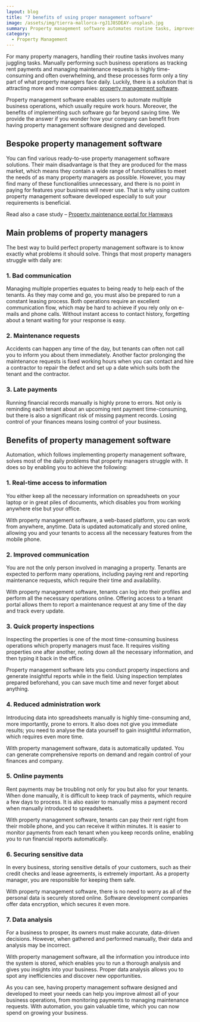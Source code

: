 ```yaml
---
layout: blog
title: "7 benefits of using proper management software"
image: /assets/img/tierra-mallorca-rgJ1J8SDEAY-unsplash.jpg
summary: Property management software automates routine tasks, improves communication, and enhances data analysis, allowing managers to focus on business growth and efficiency.
category:
  - Property Management 
---
```

For many property managers, handling their routine tasks involves many juggling tasks. Manually performing such business operations as tracking rent payments and managing maintenance requests is highly time-consuming and often overwhelming, and these processes form only a tiny part of what property managers face daily. Luckily, there is a solution that is attracting more and more companies: [property management software](https://headchannel.co.uk/).

Property management software enables users to automate multiple business operations, which usually require work hours. Moreover, the benefits of implementing such software go far beyond saving time. We provide the answer if you wonder how your company can benefit from having property management software designed and developed.

## Bespoke property management software
You can find various ready-to-use property management software solutions. Their main disadvantage is that they are produced for the mass market, which means they contain a wide range of functionalities to meet the needs of as many property managers as possible. However, you may find many of these functionalities unnecessary, and there is no point in paying for features your business will never use. That is why using custom property management software developed especially to suit your requirements is beneficial.

Read also a case study –  [Property maintenance portal for Hamways](https://headchannel.co.uk/stories/property-maintenance-portal/) 

## Main problems of property managers
The best way to build perfect property management software is to know exactly what problems it should solve. Things that most property managers struggle with daily are:
 

### 1. Bad communication

Managing multiple properties equates to being ready to help each of the tenants. As they may come and go, you must also be prepared to run a constant leasing process. Both operations require an excellent communication flow, which may be hard to achieve if you rely only on e-mails and phone calls. Without instant access to contact history, forgetting about a tenant waiting for your response is easy.

### 2. Maintenance requests

Accidents can happen any time of the day, but tenants can often not call you to inform you about them immediately. Another factor prolonging the maintenance requests is fixed working hours when you can contact and hire a contractor to repair the defect and set up a date which suits both the tenant and the contractor.

### 3. Late payments

Running financial records manually is highly prone to errors. Not only is reminding each tenant about an upcoming rent payment time-consuming, but there is also a significant risk of missing payment records. Losing control of your finances means losing control of your business.

## Benefits of property management software

Automation, which follows implementing property management software, solves most of the daily problems that property managers struggle with. It does so by enabling you to achieve the following:
 
### 1. Real-time access to information

You either keep all the necessary information on spreadsheets on your laptop or in great piles of documents, which disables you from working anywhere else but your office.

With property management software, a web-based platform, you can work from anywhere, anytime. Data is updated automatically and stored online, allowing you and your tenants to access all the necessary features from the mobile phone.

### 2. Improved communication

You are not the only person involved in managing a property. Tenants are expected to perform many operations, including paying rent and reporting maintenance requests, which require their time and availability.

With property management software, tenants can log into their profiles and perform all the necessary operations online. Offering access to a tenant portal allows them to report a maintenance request at any time of the day and track every update.

### 3. Quick property inspections

Inspecting the properties is one of the most time-consuming business operations which property managers must face. It requires visiting properties one after another, noting down all the necessary information, and then typing it back in the office.

Property management software lets you conduct property inspections and generate insightful reports while in the field. Using inspection templates prepared beforehand, you can save much time and never forget about anything.
 

### 4. Reduced administration work

Introducing data into spreadsheets manually is highly time-consuming and, more importantly, prone to errors. It also does not give you immediate results; you need to analyse the data yourself to gain insightful information, which requires even more time.

With property management software, data is automatically updated. You can generate comprehensive reports on demand and regain control of your finances and company.

### 5. Online payments

Rent payments may be troubling not only for you but also for your tenants. When done manually, it is difficult to keep track of payments, which require a few days to process. It is also easier to manually miss a payment record when manually introduced to spreadsheets.

With property management software, tenants can pay their rent right from their mobile phone, and you can receive it within minutes. It is easier to monitor payments from each tenant when you keep records online, enabling you to run financial reports automatically.

### 6. Securing sensitive data

In every business, storing sensitive details of your customers, such as their credit checks and lease agreements, is extremely important. As a property manager, you are responsible for keeping them safe.

With property management software, there is no need to worry as all of the personal data is securely stored online. Software development companies offer data encryption, which secures it even more.

### 7. Data analysis

For a business to prosper, its owners must make accurate, data-driven decisions. However, when gathered and performed manually, their data and analysis may be incorrect.

With property management software, all the information you introduce into the system is stored, which enables you to run a thorough analysis and gives you insights into your business. Proper data analysis allows you to spot any inefficiencies and discover new opportunities.

As you can see, having property management software designed and developed to meet your needs can help you improve almost all of your business operations, from monitoring payments to managing maintenance requests. With automation, you gain valuable time, which you can now spend on growing your business.
